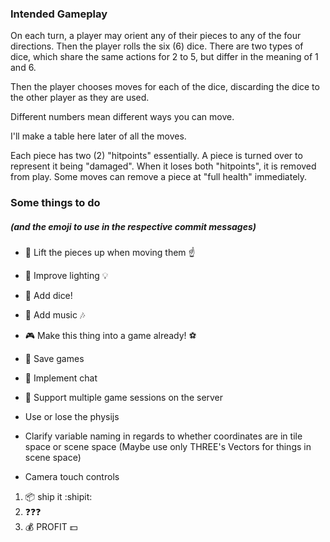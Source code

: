 
### Intended Gameplay

On each turn, a player may orient any of their pieces to any of the four directions.
Then the player rolls the six (6) dice.
There are two types of dice,
which share the same actions for 2 to 5,
but differ in the meaning of 1 and 6.

Then the player chooses moves for each of the dice,
discarding the dice to the other player as they are used.

Different numbers mean different ways you can move.


I'll make a table here later of all the moves.

Each piece has two (2) "hitpoints" essentially.
A piece is turned over to represent it being "damaged".
When it loses both "hitpoints", it is removed from play.
Some moves can remove a piece at "full health" immediately.


### Some things to do
##### (and the emoji to use in the respective commit messages)

* :muscle: Lift the pieces up when moving them :point_up:

* :high_brightness: Improve lighting :bulb:

* :game_die: Add dice!

* :musical_score: Add music :notes:

* :video_game: Make this thing into a game already! :soccer:

* :floppy_disk: Save games

* :speech_balloon: Implement chat

* :traffic_light: Support multiple game sessions on the server

* Use or lose the physijs

* Clarify variable naming in regards to whether coordinates are in tile space or scene space
  (Maybe use only THREE's Vectors for things in scene space)

* Camera touch controls

1. :package: ship it :shipit:
2. :question::question::question:
3. :moneybag: PROFIT :dollar:

